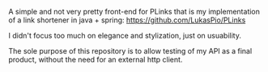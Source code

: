 A simple and not very pretty front-end for PLinks that is my implementation of a link shortener in java + spring: https://github.com/LukasPio/PLinks

I didn't focus too much on elegance and stylization, just on usuability.

The sole purpose of this repository is to allow testing of my API as a final product, without the need for an external http client.
